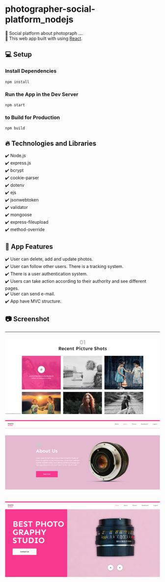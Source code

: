 # photographer-social-platform_nodejs

🔸 Social platform about photopraph .... <br>
🔸 This web app built with using [React](https://reactjs.org/). <br>

## 💻 Setup <br>

### Install Dependencies

```
npm install
```

### Run the App in the Dev Server

```
npm start
```

### to Build for Production

```
npm build
```

## 🔥 Technologies and Libraries <br>

✔️ Node.js <br>
✔️ express.js <br>
✔️ bcrypt <br>
✔️ cookie-parser <br>
✔️ dotenv <br>
✔️ ejs <br>
✔️ jsonwebtoken <br>
✔️ validator <br>
✔️ mongoose <br>
✔️ express-fileupload <br>
✔️ method-override <br>

## 🚀 App Features <br>

✔️ User can delete, add and update photos. <br>
✔️ User can follow other users. There is a tracking system. <br>
✔️ There is a user authentication system. <br>
✔️ Users can take action according to their authority and see different pages. <br>
✔️ User can send e-mail. <br>
✔️ App have MVC structure. <br>

## 📷 Screenshot <hr>

<img src="./screenshot/p1.png">
<br>
<br>
<img src="./screenshot/p2.png">
<br>
<br>
<img src="./screenshot/p3.png">
